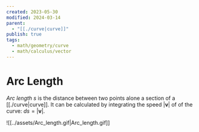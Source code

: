 ```yaml
---
created: 2023-05-30
modified: 2024-03-14
parent:
  - "[[./curve|curve]]"
publish: true
tags:
  - math/geometry/curve
  - math/calculus/vector
---
```

# Arc Length
*Arc length* $s$ is the distance between two points alone a section of a [[./curve|curve]]. It can be calculated by integrating the speed $|\mathbf{v}|$ of of the curve: $ds = |\mathbf{v}|$.

![[../assets/Arc_length.gif|Arc_length.gif]]